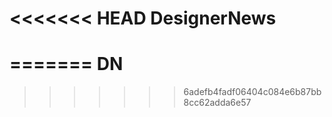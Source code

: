 <<<<<<< HEAD
DesignerNews
============
=======
DN
==
>>>>>>> 6adefb4fadf06404c084e6b87bb8cc62adda6e57
